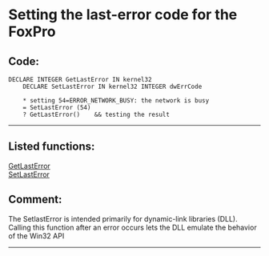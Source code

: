 <link rel="stylesheet" type="text/css" href="../css/win32api.css">  
<link rel="stylesheet" href="https://cdnjs.cloudflare.com/ajax/libs/font-awesome/4.7.0/css/font-awesome.min.css">

# Setting the last-error code for the FoxPro

## Code:
```foxpro  
DECLARE INTEGER GetLastError IN kernel32
	DECLARE SetLastError IN kernel32 INTEGER dwErrCode

	* setting 54=ERROR_NETWORK_BUSY: the network is busy
	= SetLastError (54)
	? GetLastError()	&& testing the result  
```  
***  


## Listed functions:
[GetLastError](../libraries/kernel32/GetLastError.md)  
[SetLastError](../libraries/kernel32/SetLastError.md)  

## Comment:
The SetlastError is intended primarily for dynamic-link libraries (DLL). Calling this function after an error occurs lets the DLL emulate the behavior of the Win32 API  
  
***  

